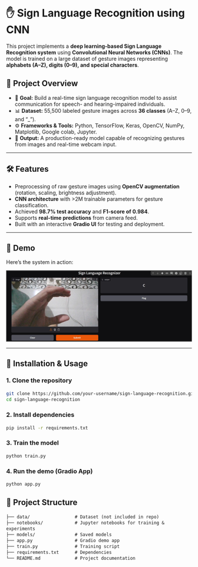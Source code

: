 # ✋ Sign Language Recognition using CNN  

This project implements a **deep learning-based Sign Language Recognition system** using **Convolutional Neural Networks (CNNs)**. The model is trained on a large dataset of gesture images representing **alphabets (A–Z), digits (0–9), and special characters**.  

## 📌 Project Overview  
- 🎯 **Goal:** Build a real-time sign language recognition model to assist communication for speech- and hearing-impaired individuals.  
- 📊 **Dataset:** 55,500 labeled gesture images across **36 classes** (A–Z, 0–9, and “_”).  
- ⚙️ **Frameworks & Tools:** Python, TensorFlow, Keras, OpenCV, NumPy, Matplotlib, Google colab, Jupyter.  
- 🚀 **Output:** A production-ready model capable of recognizing gestures from images and real-time webcam input.  

---

## 🛠 Features  
- Preprocessing of raw gesture images using **OpenCV augmentation** (rotation, scaling, brightness adjustment).  
- **CNN architecture** with >2M trainable parameters for gesture classification.  
- Achieved **98.7% test accuracy** and **F1-score of 0.984**.  
- Supports **real-time predictions** from camera feed.  
- Built with an interactive **Gradio UI** for testing and deployment.  

---

## 📸 Demo  

Here’s the system in action:  

![Demo Screenshot](Screenshot%202025-09-07%20191843.jpg)  

---

## 🚀 Installation & Usage  

### 1. Clone the repository  
```bash
git clone https://github.com/your-username/sign-language-recognition.git
cd sign-language-recognition
```
### 2. Install dependencies
```bash
pip install -r requirements.txt
```
### 3. Train the model
```bash
python train.py
```
### 4. Run the demo (Gradio App)
```bash
python app.py
```
## 📂 Project Structure  

```plaintext
├── data/                 # Dataset (not included in repo)
├── notebooks/            # Jupyter notebooks for training & experiments
├── models/               # Saved models
├── app.py                # Gradio demo app
├── train.py              # Training script
├── requirements.txt      # Dependencies
└── README.md             # Project documentation
